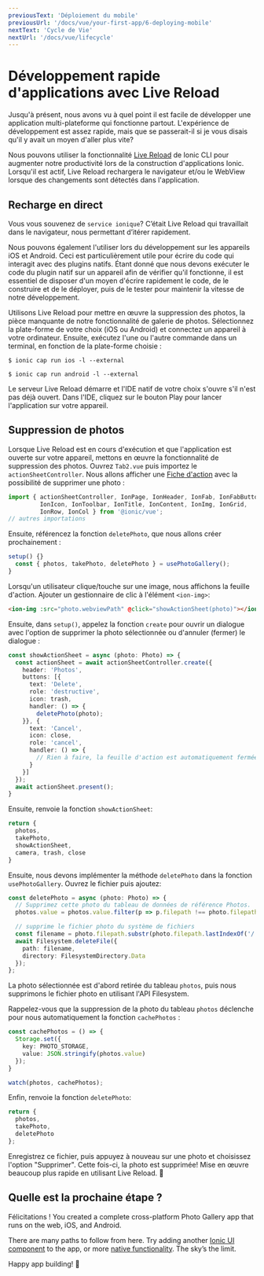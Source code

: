 ```yaml
---
previousText: 'Déploiement du mobile'
previousUrl: '/docs/vue/your-first-app/6-deploying-mobile'
nextText: 'Cycle de Vie'
nextUrl: '/docs/vue/lifecycle'
---
```


# Développement rapide d'applications avec Live Reload

Jusqu'à présent, nous avons vu à quel point il est facile de développer une application multi-plateforme qui fonctionne partout. L'expérience de développement est assez rapide, mais que se passerait-il si je vous disais qu'il y avait un moyen d'aller plus vite?

Nous pouvons utiliser la fonctionnalité [Live Reload](https://ionicframework.com/docs/cli/livereload) de Ionic CLI pour augmenter notre productivité lors de la construction d'applications Ionic. Lorsqu'il est actif, Live Reload rechargera le navigateur et/ou le WebView lorsque des changements sont détectés dans l'application.

## Recharge en direct

Vous vous souvenez de `service ionique`? C’était Live Reload qui travaillait dans le navigateur, nous permettant d’itérer rapidement.

Nous pouvons également l'utiliser lors du développement sur les appareils iOS et Android. Ceci est particulièrement utile pour écrire du code qui interagit avec des plugins natifs. Étant donné que nous devons exécuter le code du plugin natif sur un appareil afin de vérifier qu'il fonctionne, il est essentiel de disposer d'un moyen d'écrire rapidement le code, de le construire et de le déployer, puis de le tester pour maintenir la vitesse de notre développement.

Utilisons Live Reload pour mettre en œuvre la suppression des photos, la pièce manquante de notre fonctionnalité de galerie de photos. Sélectionnez la plate-forme de votre choix (iOS ou Android) et connectez un appareil à votre ordinateur. Ensuite, exécutez l'une ou l'autre commande dans un terminal, en fonction de la plate-forme choisie :

```shell
$ ionic cap run ios -l --external

$ ionic cap run android -l --external
```

Le serveur Live Reload démarre et l'IDE natif de votre choix s'ouvre s'il n'est pas déjà ouvert. Dans l'IDE, cliquez sur le bouton Play pour lancer l'application sur votre appareil.

## Suppression de photos

Lorsque Live Reload est en cours d'exécution et que l'application est ouverte sur votre appareil, mettons en œuvre la fonctionnalité de suppression des photos. Ouvrez `Tab2.vue` puis importez le `actionSheetController`. Nous allons afficher une [Fiche d'action](https://ionicframework.com/docs/api/action-sheet) avec la possibilité de supprimer une photo :

```typescript
import { actionSheetController, IonPage, IonHeader, IonFab, IonFabButton, 
         IonIcon, IonToolbar, IonTitle, IonContent, IonImg, IonGrid, 
         IonRow, IonCol } from '@ionic/vue';
// autres importations
```

Ensuite, référencez la fonction `deletePhoto`, que nous allons créer prochainement :

```typescript
setup() {}
  const { photos, takePhoto, deletePhoto } = usePhotoGallery();
}
```

Lorsqu'un utilisateur clique/touche sur une image, nous affichons la feuille d'action. Ajouter un gestionnaire de clic à l'élément `<ion-img>`:

```html
<ion-img :src="photo.webviewPath" @click="showActionSheet(photo)"></ion-img>
```

Ensuite, dans `setup()`, appelez la fonction `create` pour ouvrir un dialogue avec l'option de supprimer la photo sélectionnée ou d'annuler (fermer) le dialogue :

```typescript
const showActionSheet = async (photo: Photo) => {
  const actionSheet = await actionSheetController.create({
    header: 'Photos',
    buttons: [{
      text: 'Delete',
      role: 'destructive',
      icon: trash,
      handler: () => {
        deletePhoto(photo);
    }}, {
      text: 'Cancel',
      icon: close,
      role: 'cancel',
      handler: () => {
        // Rien à faire, la feuille d'action est automatiquement fermée.
      }
    }]
  });
  await actionSheet.present();
}
```

Ensuite, renvoie la fonction `showActionSheet`:

```typescript
return {
  photos,
  takePhoto,
  showActionSheet,
  camera, trash, close
}
```

Ensuite, nous devons implémenter la méthode `deletePhoto` dans la fonction `usePhotoGallery`. Ouvrez le fichier puis ajoutez:

```typescript
const deletePhoto = async (photo: Photo) => {
  // Supprimez cette photo du tableau de données de référence Photos.
  photos.value = photos.value.filter(p => p.filepath !== photo.filepath);

  // supprime le fichier photo du système de fichiers
  const filename = photo.filepath.substr(photo.filepath.lastIndexOf('/') + 1);
  await Filesystem.deleteFile({
    path: filename,
    directory: FilesystemDirectory.Data
  });
};
```

La photo sélectionnée est d'abord retirée du tableau `photos`, puis nous supprimons le fichier photo en utilisant l'API Filesystem.

Rappelez-vous que la suppression de la photo du tableau `photos` déclenche pour nous automatiquement la fonction `cachePhotos` :

```typescript
const cachePhotos = () => {
  Storage.set({
    key: PHOTO_STORAGE,
    value: JSON.stringify(photos.value)
  });
}

watch(photos, cachePhotos);
```

Enfin, renvoie la fonction `deletePhoto`:

```typescript
return {
  photos,
  takePhoto,
  deletePhoto
};
```

Enregistrez ce fichier, puis appuyez à nouveau sur une photo et choisissez l'option "Supprimer". Cette fois-ci, la photo est supprimée! Mise en œuvre beaucoup plus rapide en utilisant Live Reload. 💪

## Quelle est la prochaine étape ?

Félicitations ! You created a complete cross-platform Photo Gallery app that runs on the web, iOS, and Android.

There are many paths to follow from here. Try adding another [Ionic UI component](https://ionicframework.com/docs/components) to the app, or more [native functionality](https://capacitor.ionicframework.com/docs/apis). The sky’s the limit.

Happy app building! 💙
